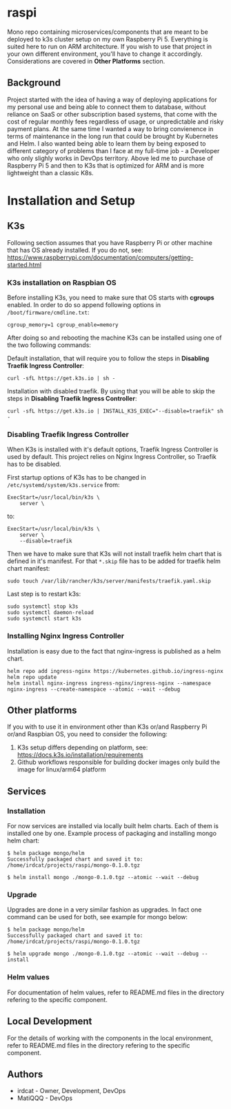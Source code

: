 # raspi

Mono repo containing microservices/components that are meant to be deployed to k3s cluster setup on my own Raspberry Pi 5.
Everything is suited here to run on ARM architecture. If you wish to use that project in your own different environment, you'll have to change it accordingly. Considerations are covered in **Other Platforms** section.

## Background

Project started with the idea of having a way of deploying applications for my personal use and being able to connect them to database, without reliance on SaaS or other subscription based systems, that come with the cost of regular monthly fees regardless of usage, or unpredictable and risky payment plans.
At the same time I wanted a way to bring convienence in terms of maintenance in the long run that could be brought by Kubernetes and Helm. I also wanted being able to learn them by being exposed to different category of problems than I face at my full-time job - a Developer who only slighly works in DevOps territory.
Above led me to purchase of Raspberry Pi 5 and then to K3s that is optimized for ARM and is more lightweight than a classic K8s.

# Installation and Setup

## K3s

Following section assumes that you have Raspberry Pi or other machine that has OS already installed.
If you do not, see: https://www.raspberrypi.com/documentation/computers/getting-started.html

### K3s installation on Raspbian OS

Before installing K3s, you need to make sure that OS starts with **cgroups** enabled.
In order to do so append following options in `/boot/firmware/cmdline.txt`:

```
cgroup_memory=1 cgroup_enable=memory
```

After doing so and rebooting the machine K3s can be installed using one of the two following commands:

Default installation, that will require you to follow the steps in **Disabling Traefik Ingress Controller**:

```
curl -sfL https://get.k3s.io | sh -
```

Installation with disabled traefik. By using that you will be able to skip the steps in **Disabling Traefik Ingress Controller**:

```
curl -sfL https://get.k3s.io | INSTALL_K3S_EXEC="--disable=traefik" sh -
```

### Disabling Traefik Ingress Controller

When K3s is installed with it's default options, Traefik Ingress Controller is used by default. This project relies on Nginx Ingress Controller, so Traefik has to be disabled.

First startup options of K3s has to be changed in `/etc/systemd/system/k3s.service` from:

```
ExecStart=/usr/local/bin/k3s \
    server \
```

to:

```
ExecStart=/usr/local/bin/k3s \
    server \
    --disable=traefik
```

Then we have to make sure that K3s will not install traefik helm chart that is defined in it's manifest.
For that `*.skip` file has to be added for traefik helm chart manifest:

```
sudo touch /var/lib/rancher/k3s/server/manifests/traefik.yaml.skip
```

Last step is to restart k3s:

```
sudo systemctl stop k3s
sudo systemctl daemon-reload
sudo systemctl start k3s
```

### Installing Nginx Ingress Controller

Installation is easy due to the fact that nginx-ingress is published as a helm chart.

```
helm repo add ingress-nginx https://kubernetes.github.io/ingress-nginx
helm repo update
helm install nginx-ingress ingress-nginx/ingress-nginx --namespace nginx-ingress --create-namespace --atomic --wait --debug
```

## Other platforms

If you with to use it in environment other than K3s or/and Raspberry Pi or/and Raspbian OS, you need to consider the following:
1. K3s setup differs depending on platform, see: https://docs.k3s.io/installation/requirements
2. Github workflows responsible for building docker images only build the image for linux/arm64 platform

## Services

### Installation

For now services are installed via locally built helm charts. Each of them is installed one by one.
Example process of packaging and installing mongo helm chart:

```
$ helm package mongo/helm
Successfully packaged chart and saved it to: /home/irdcat/projects/raspi/mongo-0.1.0.tgz

$ helm install mongo ./mongo-0.1.0.tgz --atomic --wait --debug
```

### Upgrade

Upgrades are done in a very similar fashion as upgrades. In fact one command can be used for both, see example for mongo below:

```
$ helm package mongo/helm
Successfully packaged chart and saved it to: /home/irdcat/projects/raspi/mongo-0.1.0.tgz

$ helm upgrade mongo ./mongo-0.1.0.tgz --atomic --wait --debug --install
```

### Helm values

For documentation of helm values, refer to README.md files in the directory refering to the specific component.

## Local Development

For the details of working with the components in the local environment, refer to README.md files in the directory refering to the specific component.

## Authors

* irdcat - Owner, Development, DevOps
* MatiQQQ - DevOps